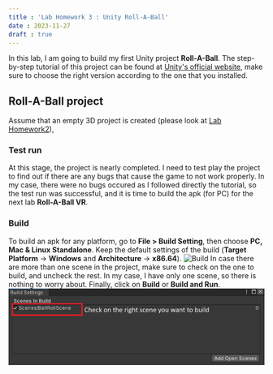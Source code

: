 ```yaml
---
title : 'Lab Homework 3 : Unity Roll-A-Ball'
date : 2023-11-27
draft : true
---
```


In this lab, I am going to build my first Unity project **Roll-A-Ball**. The step-by-step tutorial of this project can be found at [Unity's official website](https://learn.unity.com/project/roll-a-ball?uv=2020.2), make sure to choose the right version according to the one that you installed.

## Roll-A-Ball project
Assume that an empty 3D project is created (please look at [Lab Homework2](https://vannvatthana.github.io/vnorngSite/posts/labhomework2/)), 

### Test run
At this stage, the project is nearly completed. I need to test play the project to find out if there are any bugs that cause the game to not work properly. In my case, there were no bugs occured as I followed directly the tutorial, so the test run was successful, and it is time to build the apk (for PC) for the next lab **Roll-A-Ball VR**. 

### Build
To build an apk for any platform, go to **File > Build Setting**, then choose **PC, Mac & Linux Standalone**. Keep the default settings of the build (**Target Platform** -> **Windows** and **Architecture** -> **x86.64**).
![Build](/images/labhomework3/buildplatform.png)
In case there are more than one scene in the project, make sure to check on the one to build, and uncheck the rest. In my case, I have only one scene, so there is nothing to worry about. Finally, click on **Build** or **Build and Run**.
![Scenechoice](/static/images/labhomework3/choosescene.png)

